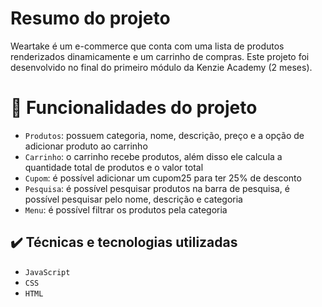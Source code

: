 # Resumo do projeto
Weartake é um e-commerce que conta com uma lista de produtos renderizados dinamicamente e um carrinho de compras.
Este projeto foi desenvolvido no final do primeiro módulo da Kenzie Academy (2 meses).

# :hammer: Funcionalidades do projeto

- `Produtos`: possuem categoria, nome, descrição, preço e a opção de adicionar produto ao carrinho
- `Carrinho`: o carrinho recebe produtos, além disso ele calcula a quantidade total de produtos e o valor total
- `Cupom`: é possível adicionar um cupom25 para ter 25% de desconto
- `Pesquisa`: é possível pesquisar produtos na barra de pesquisa, é possível pesquisar pelo nome, descrição e categoria
- `Menu`: é possível filtrar os produtos pela categoria

## ✔️ Técnicas e tecnologias utilizadas

- ``JavaScript``
- ``CSS``
- ``HTML``
